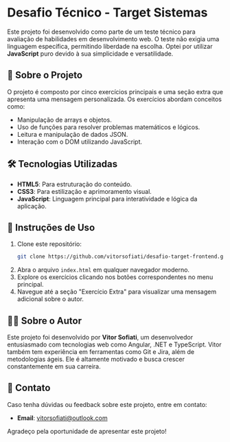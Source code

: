 # Desafio Técnico - Target Sistemas

Este projeto foi desenvolvido como parte de um teste técnico para avaliação de habilidades em desenvolvimento web. O teste não exigia uma linguagem específica, permitindo liberdade na escolha. Optei por utilizar **JavaScript** puro devido à sua simplicidade e versatilidade.

## 📝 Sobre o Projeto

O projeto é composto por cinco exercícios principais e uma seção extra que apresenta uma mensagem personalizada. Os exercícios abordam conceitos como:

- Manipulação de arrays e objetos.
- Uso de funções para resolver problemas matemáticos e lógicos.
- Leitura e manipulação de dados JSON.
- Interação com o DOM utilizando JavaScript.


## 🛠 Tecnologias Utilizadas

- **HTML5**: Para estruturação do conteúdo.
- **CSS3**: Para estilização e aprimoramento visual.
- **JavaScript**: Linguagem principal para interatividade e lógica da aplicação.


## 🚀 Instruções de Uso

1. Clone este repositório:
   ```bash
   git clone https://github.com/vitorsofiati/desafio-target-frontend.git
   ```
2. Abra o arquivo `index.html` em qualquer navegador moderno.
3. Explore os exercícios clicando nos botões correspondentes no menu principal.
4. Navegue até a seção "Exercício Extra" para visualizar uma mensagem adicional sobre o autor.


## 👨‍💻 Sobre o Autor

Este projeto foi desenvolvido por **Vitor Sofiati**, um desenvolvedor entusiasmado com tecnologias web como Angular, .NET e TypeScript. Vitor também tem experiência em ferramentas como Git e Jira, além de metodologias ágeis. Ele é altamente motivado e busca crescer constantemente em sua carreira.


## 📧 Contato

Caso tenha dúvidas ou feedback sobre este projeto, entre em contato:
- **Email**: [vitorsofiati@outlook.com](mailto:vitorsofiati@outlook.com)


Agradeço pela oportunidade de apresentar este projeto!
